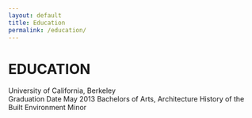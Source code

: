 ```yaml
---
layout: default
title: Education
permalink: /education/
---
```


# EDUCATION
					
University of California, Berkeley			
Graduation Date May 2013
Bachelors of Arts, Architecture 
History of the Built Environment Minor

